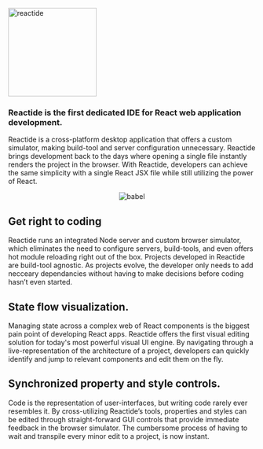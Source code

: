 <a href='http://reactide.io/'><img alt="reactide" src="http://reactide.io/images/reactide-header.jpg" height="180"></a>

### Reactide is the first dedicated IDE for React web application development.
Reactide is a cross-platform desktop application that offers a custom simulator, making build-tool and server configuration unnecessary. Reactide brings development back to the days where opening a single file instantly renders the project in the browser. With Reactide, developers can achieve the same simplicity with a single React JSX file while still utilizing the power of React.

<p align="center">
  <img alt="babel" src="http://reactide.io.s3-website-us-west-1.amazonaws.com/images/reactide-screenshot2.png>
</p>

![Reactide Screenshot](http://reactide.io.s3-website-us-west-1.amazonaws.com/images/reactide-screenshot2.png)

## Get right to coding
Reactide runs an integrated Node server and custom browser simulator, which eliminates the need to configure servers, build-tools, and even offers hot module reloading right out of the box. Projects developed in Reactide are build-tool agnostic. As projects evolve, the developer only needs to add necceary dependancies without having to make decisions before coding hasn’t even started.

## State flow visualization.
Managing state across a complex web of React components is the biggest pain point of developing React apps. Reactide offers the first visual editing solution for today's most powerful visual UI engine. By navigating through a live-representation of  the architecture of a project, developers can quickly identify and jump to relevant components and edit them on the fly.

## Synchronized property and style controls.
Code is the representation of user-interfaces, but writing code rarely ever resembles it. By cross-utilizing Reactide’s tools, properties and styles can be edited through straight-forward GUI controls that provide immediate feedback in the browser simulator. The cumbersome process of having to wait and transpile every minor edit to a project, is now instant.

